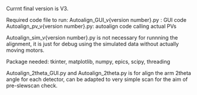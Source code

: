 Currnt final version is V3. 

Required code file to run: 
      Autoalign_GUI_v{version number}.py : GUI code
      Autoalign_pv_v{version number}.py: autoalign code calling actual PVs

Autoalign_sim_v{version number}.py is not necessary for runnning the alignment, it is just for debug using the simulated data without actually moving motors.

Package needed: tkinter, matplotlib, numpy, epics, scipy, threading

Autoalign_2theta_GUI.py and Autoalign_2theta.py is for align the arm 2theta angle for each detector, can be adapted to very simple scan for the aim of pre-slewscan check.
